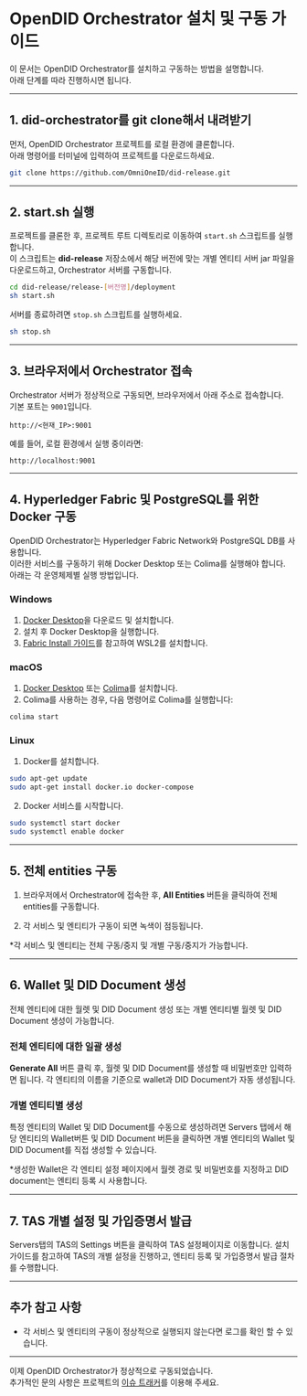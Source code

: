 # OpenDID Orchestrator 설치 및 구동 가이드

이 문서는 OpenDID Orchestrator를 설치하고 구동하는 방법을 설명합니다.  
아래 단계를 따라 진행하시면 됩니다.

---

## 1. did-orchestrator를 git clone해서 내려받기

먼저, OpenDID Orchestrator 프로젝트를 로컬 환경에 클론합니다.  
아래 명령어를 터미널에 입력하여 프로젝트를 다운로드하세요.

```bash
git clone https://github.com/OmniOneID/did-release.git
```

---

## 2. start.sh 실행

프로젝트를 클론한 후, 프로젝트 루트 디렉토리로 이동하여 `start.sh` 스크립트를 실행합니다.  
이 스크립트는 **did-release** 저장소에서 해당 버전에 맞는 개별 엔티티 서버 jar 파일을 다운로드하고, Orchestrator 서버를 구동합니다.

```bash
cd did-release/release-[버전명]/deployment
sh start.sh
```

서버를 종료하려면 `stop.sh` 스크립트를 실행하세요.

```bash
sh stop.sh
```

---

## 3. 브라우저에서 Orchestrator 접속

Orchestrator 서버가 정상적으로 구동되면, 브라우저에서 아래 주소로 접속합니다.  
기본 포트는 `9001`입니다.

```
http://<현재_IP>:9001
```

예를 들어, 로컬 환경에서 실행 중이라면:  
```
http://localhost:9001
```

---

## 4. Hyperledger Fabric 및 PostgreSQL를 위한 Docker 구동

OpenDID Orchestrator는 Hyperledger Fabric Network와 PostgreSQL DB를 사용합니다.  
이러한 서비스를 구동하기 위해 Docker Desktop 또는 Colima를 실행해야 합니다.  
아래는 각 운영체제별 실행 방법입니다.

### Windows
1. [Docker Desktop](https://www.docker.com/products/docker-desktop)을 다운로드 및 설치합니다.  
2. 설치 후 Docker Desktop을 실행합니다.
3. [Fabric Install 가이드](https://hyperledger-fabric.readthedocs.io/en/latest/prereqs.html#wsl2)를 참고하여 WSL2를 설치합니다.

### macOS
1. [Docker Desktop](https://www.docker.com/products/docker-desktop) 또는 [Colima](https://github.com/abiosoft/colima)를 설치합니다.  
2. Colima를 사용하는 경우, 다음 명령어로 Colima를 실행합니다:  
```bash
colima start
```

### Linux
1. Docker를 설치합니다.  
```bash
sudo apt-get update
sudo apt-get install docker.io docker-compose
```
2. Docker 서비스를 시작합니다.  
```bash
sudo systemctl start docker
sudo systemctl enable docker
```

---

## 5. 전체 entities 구동

1. 브라우저에서 Orchestrator에 접속한 후, **All Entities** 버튼을 클릭하여 전체 entities를 구동합니다.  

2. 각 서비스 및 엔티티가 구동이 되면 녹색이 점등됩니다.

*각 서비스 및 엔티티는 전체 구동/중지 및 개별 구동/중지가 가능합니다.

---

## 6. Wallet 및 DID Document 생성
전체 엔티티에 대한 월렛 및 DID Document 생성 또는 개별 엔티티별 월렛 및 DID Document 생성이 가능합니다.

### 전체 엔티티에 대한 일괄 생성
**Generate All** 버튼 클릭 후, 월렛 및 DID Document를 생성할 때 비밀번호만 입력하면 됩니다.
각 엔티티의 이름을 기준으로 wallet과 DID Document가 자동 생성됩니다.

### 개별 엔티티별 생성
특정 엔티티의 Wallet 및 DID Document를 수동으로 생성하려면 Servers 탭에서 
해당 엔티티의 Wallet버튼 및 DID Document 버튼을 클릭하면
개별 엔티티의 Wallet 및 DID Document를 직접 생성할 수 있습니다.

*생성한 Wallet은 각 엔티티 설정 페이지에서 월렛 경로 및 비밀번호를 지정하고 DID document는 엔티티 등록 시
사용합니다.

---

## 7. TAS 개별 설정 및 가입증명서 발급
Servers탭의 TAS의 Settings 버튼을 클릭하여 TAS 설정페이지로 이동합니다.
설치 가이드를 참고하여 TAS의 개별 설정을 진행하고, 엔티티 등록 및 가입증명서 발급 절차를 수행합니다.

---

## 추가 참고 사항

- 각 서비스 및 엔티티의 구동이 정상적으로 실행되지 않는다면 로그를 확인 할 수 있습니다.

---

이제 OpenDID Orchestrator가 정상적으로 구동되었습니다.  
추가적인 문의 사항은 프로젝트의 [이슈 트래커](https://github.com/OmnioneId/did-orchestrator/issues)를 이용해 주세요.

